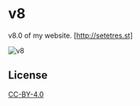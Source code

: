 v8
==

v8.0 of my website. [http://setetres.st]

![v8](http://files.setetres.st/img/v8-desktop.png?v=2&raw=true)

License
-------

[CC-BY-4.0]

[http://setetres.st]: http://setetres.st
[CC-BY-4.0]: http://creativecommons.org/licenses/by/4.0